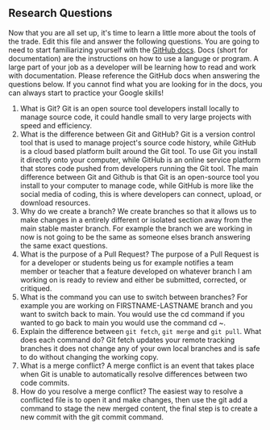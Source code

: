 ## Research Questions 

Now that you are all set up, it's time to learn a little more about the tools of the trade. Edit this file and answer the following questions. You are going to need to start familiarizing yourself with the [GitHub docs](https://docs.github.com/en). Docs (short for documentation) are the instructions on how to use a languge or program. A large part of your job as a developer will be learning how to read and work with documentation. Please reference the GitHub docs when answering the questions below. If you cannot find what you are looking for in the docs, you can always start to practice your Google skills!

1. What is Git? Git is an open source tool developers install locally to manage source code, it could handle small to very large projects with speed and efficiency.
2. What is the difference between Git and GitHub? Git is a version control tool that is used to manage project's source code history, while GitHub is a cloud based platform built around the Git tool. To use Git you install it directly onto your computer, while GitHub is an online service platform that stores code pushed from developers running the Git tool. The main difference between Git and Github is that Git is an open-source tool you install to your computer to manage code, while GitHub is more like the social media of coding, this is where developers can connect, upload, or download resources.
3. Why do we create a branch? We create branches so that it allows us to make changes in a entirely different or isolated section away from the main stable master branch. For example the branch we are working in now is not going to be the same as someone elses branch answering the same exact questions.
4. What is the purpose of a Pull Request? The purpose of a Pull Request is for a developer or students being us for example notifies a team member or teacher that a feature developed on whatever branch I am working on is ready to review and either be submitted, corrected, or critiqued.
5. What is the command you can use to switch between branches? For example you are working on FIRSTNAME-LASTNAME branch and you want to switch back to main. You would use the cd command if you wanted to go back to main you would use the command cd ~.
6. Explain the difference between `git fetch`, `git merge` and `git pull`. What does each command do? Git fetch updates your remote tracking branches it does not change any of your own local branches and is safe to do without changing the working copy.
7. What is a merge conflict? A merge conflict is an event that takes place when Git is unable to automatically resolve differences between two code commits.
8. How do you resolve a merge conflict? The easiest way to resolve a conflicted file is to open it and make changes, then use the git add a command to stage the new merged content, the final step is to create a new commit with the git commit command.
